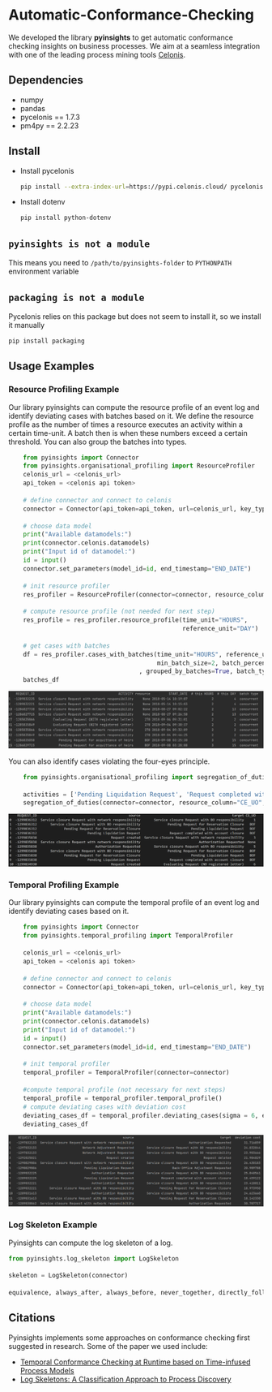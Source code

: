 # Automatic-Conformance-Checking

We developed the library **pyinsights** to get automatic conformance checking insights on business processes.
We aim at a seamless integration with one of the leading process mining tools [Celonis](https://www.celonis.com/).

## Dependencies

- numpy
- pandas
- pycelonis == 1.7.3
- pm4py == 2.2.23

## Install

- Install pycelonis

  ```sh
  pip install --extra-index-url=https://pypi.celonis.cloud/ pycelonis=="1.7.3"
  ```

- Install dotenv

  ```sh
  pip install python-dotenv
  ```

## `pyinsights is not a module`

This means you need to `/path/to/pyinsights-folder` to `PYTHONPATH` environment variable

## `packaging is not a module`

Pycelonis relies on this package but does not seem to install it, so we install it manually

```sh
pip install packaging
```

## Usage Examples

### Resource Profiling Example

Our library pyinsights can compute the resource profile of an event log and
identify deviating cases with batches based on it. We define the resource profile as the
number of times a resource executes an activity within a certain time-unit.
A batch then is when these numbers exceed a certain threshold. You can also group
the batches into types.

```python
    from pyinsights import Connector
    from pyinsights.organisational_profiling import ResourceProfiler
    celonis_url = <celonis_url>
    api_token = <celonis api token>

    # define connector and connect to celonis
    connector = Connector(api_token=api_token, url=celonis_url, key_type="USER_KEY")

    # choose data model
    print("Available datamodels:")
    print(connector.celonis.datamodels)
    print("Input id of datamodel:")
    id = input()
    connector.set_parameters(model_id=id, end_timestamp="END_DATE")

    # init resource profiler
    res_profiler = ResourceProfiler(connector=connector, resource_column="CE_UO")

    # compute resource profile (not needed for next step)
    res_profile = res_profiler.resource_profile(time_unit="HOURS",
                                                reference_unit="DAY")

    # get cases with batches
    df = res_profiler.cases_with_batches(time_unit="HOURS", reference_unit="DAY",
                                         min_batch_size=2, batch_percentage=0.1
                                    , grouped_by_batches=True, batch_types=True)
    batches_df
```

<p align="center">
  <img width="" src="docs/images/batch_detection_with_groups.png" />
</p>

You can also identify cases violating the four-eyes principle.

```python
    from pyinsights.organisational_profiling import segregation_of_duties

    activities = ['Pending Liquidation Request', 'Request completed with account closure']
    segregation_of_duties(connector=connector, resource_column="CE_UO", activities)
```

<p align="center">
  <img src="docs/images/4-eyes.png" />
</p>

### Temporal Profiling Example

Our library pyinsights can compute the temporal profile of an event log and
identify deviating cases based on it.

```python
    from pyinsights import Connector
    from pyinsights.temporal_profiling import TemporalProfiler

    celonis_url = <celonis_url>
    api_token = <celonis api token>

    # define connector and connect to celonis
    connector = Connector(api_token=api_token, url=celonis_url, key_type="USER_KEY")

    # choose data model
    print("Available datamodels:")
    print(connector.celonis.datamodels)
    print("Input id of datamodel:")
    id = input()
    connector.set_parameters(model_id=id, end_timestamp="END_DATE")

    # init temporal profiler
    temporal_profiler = TemporalProfiler(connector=connector)

    #compute temporal profile (not necessary for next steps)
    temporal_profile = temporal_profiler.temporal_profile()
    # compute deviating cases with deviation cost
    deviating_cases_df = temporal_profiler.deviating_cases(sigma = 6, extended_view=False)
    deviating_cases_df
```

<p align="center">
  <img width="" src="docs/images/temporal_deviations_example.PNG" />
</p>

### Log Skeleton Example

Pyinsights can compute the log skeleton of a log.

```python
from pyinsights.log_skeleton import LogSkeleton

skeleton = LogSkeleton(connector)

equivalence, always_after, always_before, never_together, directly_follows, active_frequs = skeleton.get_log_skeleton(noise_threshold=0)
```

## Citations

Pyinsights implements some approaches on conformance checking first suggested in research.
Some of the paper we used include:

- [Temporal Conformance Checking at Runtime based on Time-infused Process Models](https://arxiv.org/abs/2008.07262)
- [Log Skeletons: A Classification Approach to Process Discovery](https://arxiv.org/abs/1806.08247)

